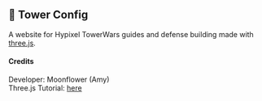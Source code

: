 ## 🏰 Tower Config
A website for Hypixel TowerWars guides and defense building made with [three.js](https://threejs.org).  

#### Credits
Developer: Moonflower (Amy)  
Three.js Tutorial: [here](https://threejs-journey.xyz/)
